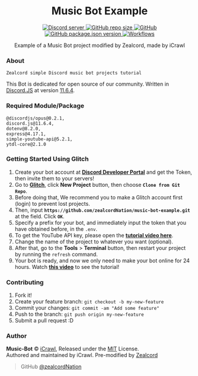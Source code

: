 <h1 align="center">Music Bot Example</h1>
<p align="center">
    <a href="https://zealcord.xyz/discord/">
        <img alt="Discord server" src="https://discordapp.com/api/guilds/332877090003091456/embed.png">
    </a>
    <a href="#">
        <img alt="GitHub repo size" src="https://img.shields.io/github/repo-size/zealcordNation/music-bot-example.svg">
    </a>
    <a href='https://github.com/zealcordNation/music-bot-example/blob/master/LICENSE.md'>
        <img alt="GitHub" src="https://img.shields.io/github/license/zealcordNation/music-bot-example.svg">
    </a>
    <a href='https://github.com/zealcordNation/music-bot-example/blob/master/package.json'>
        <img alt="GitHub package.json version"
            src="https://img.shields.io/github/package-json/v/zealcordNation/music-bot-example.svg">
    </a>
    <a href='https://github.com/zealcordNation/music-bot-example/workflows/'>
        <img alt="Workflows" src="https://github.com/zealcordNation/music-bot-example/workflows/Node.js%20CI/badge.svg">
    </a>
</p>
<p align="center"> Example of a Music Bot project modified by Zealcord, made by iCrawl</p>

### About
```
Zealcord simple Discord music bot projects tutorial
```
This Bot is dedicated for open source of our community. Written in [Discord.JS](https://discord.js.org/#/) at version [11.6.4](https://discord.js.org/#/docs/main/stable/general/welcome).

### Required Module/Package
```
@discordjs/opus@0.2.1,
discord.js@11.6.4,
dotenv@8.2.0,
express@4.17.1,
simple-youtube-api@5.2.1,
ytdl-core@2.1.0
```

### Getting Started Using Glitch

1.  Create your bot account at **[Discord Developer Portal](https://discordapp.com/developers)** and get the Token, then invite them to your servers!
2.  Go to **[Glitch](https://glitch.com)**, click **New Project** button, then choose **`Clone from Git Repo`**.
3.  Before doing that, We recommend you to make a Glitch account first (login) to prevent lost projects.
4.  Then, input **`https://github.com/zealcordNation/music-bot-example.git`** at the field. Click **`OK`**.
5.  Specify a prefix for your bot, and immediately input the token that you have obtained before, in the `.env`.
6.  To get the YouTube API key, please open the **[tutorial video here](https://youtu.be/3jZ5vnv-LZc?t=7)**.
7.  Change the name of the project to whatever you want (optional).
8.  After that, go to the **Tools** > **Terminal** button, then restart your project by running the `refresh` command.
9.  Your bot is ready, and now we only need to make your bot online for 24 hours. Watch **[this video](https://youtu.be/-5ptk-Klfcw?t=69)** to see the tutorial!

### Contributing

1.  Fork it!
2.  Create your feature branch: `git checkout -b my-new-feature`
3.  Commit your changes: `git commit -am "Add some feature"`
4.  Push to the branch: `git push origin my-new-feature`
5.  Submit a pull request :D

### Author

**Music-Bot** © [iCrawl](https://github.com/iCrawl), Released under the [MIT](https://github.com/zealcordNation/music-bot-example/blob/master/LICENSE.md) License.<br>
Authored and maintained by iCrawl. Pre-modified by [Zealcord](https://github.com/zealcordNation)

> GitHub [@zealcordNation](https://github.com/zealcordNation)